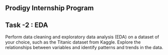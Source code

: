 ## Prodigy Internship  Program

## Task -2 : EDA

 Perform data cleaning and exploratory data analysis (EDA) on a dataset of your choice, such as the Titanic dataset from Kaggle. Explore the relationships between 
 variables and identify patterns and trends in the data.
